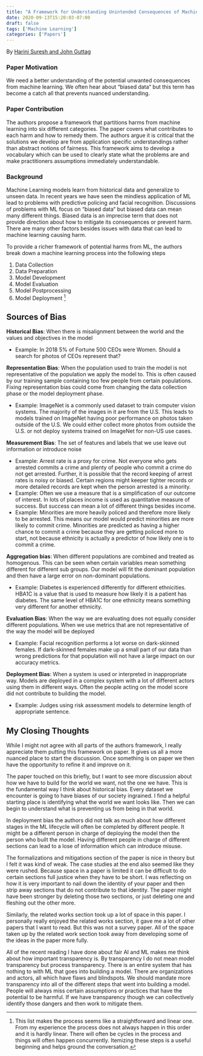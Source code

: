 ```yaml
---
title: "A Framework for Understanding Unintended Consequences of Machine Learning"
date: 2020-09-13T15:20:03-07:00
draft: false
tags: ['Machine Learning']
categories: ['Papers']
---
```


By [Harini Suresh and John Guttag](https://arxiv.org/abs/1901.10002)


### Paper Motivation

We need a better understanding of the potential unwanted consequences from machine learning. We often hear about “biased data“ but this term has become a catch all that prevents nuanced understanding.


### Paper Contribution

The authors propose a framework that partitions harms from machine learning into six different categories. The paper covers what contributes to each harm and how to remedy them. The authors argue it is critical that the solutions we develop are from application specific understandings rather than abstract notions of fairness. This framework aims to develop a vocabulary which can be used to clearly state what the problems are and make practitioners assumptions immediately understandable.

### Background

Machine Learning models learn from historical data and generalize to unseen data. In recent years we have seen the mindless application of ML lead to problems with predictive policing and facial recognition. Discussions of problems with ML focus on “biased data“ but biased data can mean many different things. Biased data is an imprecise term that does not provide direction about how to mitigate its consequences or prevent harm.  There are many other factors besides issues with data that can lead to machine learning causing harm.

To provide a richer framework of potential harms from ML, the authors break down a machine learning process into the following steps
1. Data Collection
2. Data Preparation
3. Model Development
4. Model Evaluation
5. Model Postprocessing
6. Model Deployment [^1]

## Sources of Bias

**Historical Bias**: When there is misalignment between the world and the values and objectives in the model

- Example: In 2018 5% of Fortune 500 CEOs were Women. Should a search for photos of CEOs represent that?

**Representation Bias**: When the population used to train the model is not representative of the population we apply the model to. This is often caused by our training sample containing too few people from certain populations. Fixing representation bias could come from changing the data collection phase or the model deployment phase.

- Example: ImageNet is a commonly used dataset to train computer vision systems. The majority of the images in it are from the U.S. This leads to models trained on ImageNet having poor performance on photos taken outside of the U.S. We could either collect more photos from outside the U.S. or not deploy systems trained on ImageNet for non-US use cases.

**Measurement Bias**: The set of features and labels that we use leave out information or introduce noise

- Example: Arrest rate is a proxy for crime. Not everyone who gets arrested commits a crime and plenty of people who commit a crime do not get arrested. Further, it is possible that the record keeping of arrest rates is noisy or biased. Certain regions might keeper tighter records or more detailed records are kept when the person arrested is a minority.
- Example: Often we use a measure that is a simplification of our outcome of interest. In lots of places income is used as quantitative measure of success. But success can mean a lot of different things besides income.
- Example: Minorities are more heavily policed and therefore more likely to be arrested. This means our model would predict minorities are more likely to commit crime. Minorities are predicted as having a higher chance to commit a crime because they are getting policed more to start, not because ethnicity is actually a predictor of how likely one is to commit a crime.

**Aggregation bias**: When different populations are combined and treated as homogenous. This can be seen when certain variables mean something different for different sub groups. Our model will fit the dominant population and then have a large error on non-dominant populations.
- Example: Diabetes is experienced differently for different ethnicities. HBA1C is a value that is used to measure how likely it is a patient has diabetes. The same level of HBA1C for one ethnicity means something very different for another ethnicity.


**Evaluation Bias**: When the way we are evaluating does not equally consider different populations. When we use metrics that are not representative of the way the model will be deployed
- Example: Facial recognition performs a lot worse on dark-skinned females. If dark-skinned females make up a small part of our data than wrong predictions for that population will not have a large impact on our accuracy metrics.

**Deployment Bias**: When a system is used or interpreted in inappropriate way. Models are deployed in a complex system with a lot of different actors using them in different ways. Often the people acting on the model score did not contribute to building the model.
- Example: Judges using risk assessment models to determine length of appropriate sentence.

## My Closing Thoughts

While I might not agree with all parts of the authors framework, I really appreciate them putting this framework on paper. It gives us all a more nuanced place to start the discussion. Once something is on paper we then have the opportunity to refine it and improve on it.

The paper touched on this briefly, but I want to see more discussion about how we have to build for the world we want, not the one we have. This is the fundamental way I think about historical bias. Every dataset we encounter is going to have biases of our society ingrained. I find a helpful starting place is identifying what the world we want looks like. Then we can begin to understand what is preventing us from being in that world.

In deployment bias the authors did not talk as much about how different stages in the ML lifecycle will often be completed by different people. It might be a different person in charge of deploying the model then the person who built the model. Having different people in charge of different sections can lead to a lose of information which can introduce misuse.

The formalizations and mitigations section of the paper is nice in theory but I felt it was kind of weak. The case studies at the end also seemed like they were rushed. Because space in a paper is limited it can be difficult to do certain sections full justice when they have to be short. I was reflecting on how it is very important to nail down the identity of your paper and then strip away sections that do not contribute to that identity. The paper might have been stronger by deleting those two sections, or just deleting one and fleshing out the other more.

Similarly, the related works section took up a lot of space in this paper. I personally really enjoyed the related works section, it gave me a lot of other papers that I want to read. But this was not a survey paper. All of the space taken up by the related work section took away from developing some of the ideas in the paper more fully.

All of the recent reading I have done about fair AI and ML makes me think about how important transparency is. By transparency I do not mean model transparency but process transparency. There is an entire system that has nothing to with ML that goes into building a model. There are organizations and actors, all which have flaws and blindspots. We should mandate more transparency into all of the different steps that went into building a model. People will always miss certain assumptions or practices that have the potential to be harmful. If we have transparency though we can collectively identify those dangers and then work to mitigate them.


[^1]: This list makes the process seems like a straightforward and linear one. From my experience the process does not always happen in this order and it is hardly linear. There will often be cycles in the process and things will often happen concurrently. Itemizing these steps is a useful beginning and helps ground the conversation.
